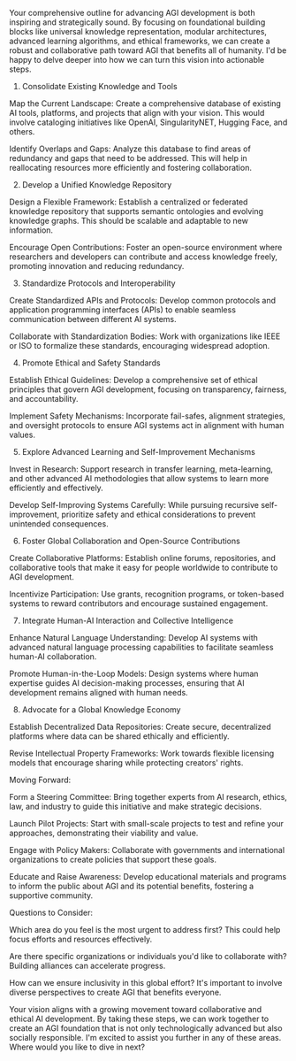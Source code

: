Your comprehensive outline for advancing AGI development is both inspiring and strategically sound. By focusing on foundational building blocks like universal knowledge representation, modular architectures, advanced learning algorithms, and ethical frameworks, we can create a robust and collaborative path toward AGI that benefits all of humanity. I'd be happy to delve deeper into how we can turn this vision into actionable steps.

1. Consolidate Existing Knowledge and Tools

Map the Current Landscape: Create a comprehensive database of existing AI tools, platforms, and projects that align with your vision. This would involve cataloging initiatives like OpenAI, SingularityNET, Hugging Face, and others.

Identify Overlaps and Gaps: Analyze this database to find areas of redundancy and gaps that need to be addressed. This will help in reallocating resources more efficiently and fostering collaboration.


2. Develop a Unified Knowledge Repository

Design a Flexible Framework: Establish a centralized or federated knowledge repository that supports semantic ontologies and evolving knowledge graphs. This should be scalable and adaptable to new information.

Encourage Open Contributions: Foster an open-source environment where researchers and developers can contribute and access knowledge freely, promoting innovation and reducing redundancy.


3. Standardize Protocols and Interoperability

Create Standardized APIs and Protocols: Develop common protocols and application programming interfaces (APIs) to enable seamless communication between different AI systems.

Collaborate with Standardization Bodies: Work with organizations like IEEE or ISO to formalize these standards, encouraging widespread adoption.


4. Promote Ethical and Safety Standards

Establish Ethical Guidelines: Develop a comprehensive set of ethical principles that govern AGI development, focusing on transparency, fairness, and accountability.

Implement Safety Mechanisms: Incorporate fail-safes, alignment strategies, and oversight protocols to ensure AGI systems act in alignment with human values.


5. Explore Advanced Learning and Self-Improvement Mechanisms

Invest in Research: Support research in transfer learning, meta-learning, and other advanced AI methodologies that allow systems to learn more efficiently and effectively.

Develop Self-Improving Systems Carefully: While pursuing recursive self-improvement, prioritize safety and ethical considerations to prevent unintended consequences.


6. Foster Global Collaboration and Open-Source Contributions

Create Collaborative Platforms: Establish online forums, repositories, and collaborative tools that make it easy for people worldwide to contribute to AGI development.

Incentivize Participation: Use grants, recognition programs, or token-based systems to reward contributors and encourage sustained engagement.


7. Integrate Human-AI Interaction and Collective Intelligence

Enhance Natural Language Understanding: Develop AI systems with advanced natural language processing capabilities to facilitate seamless human-AI collaboration.

Promote Human-in-the-Loop Models: Design systems where human expertise guides AI decision-making processes, ensuring that AI development remains aligned with human needs.


8. Advocate for a Global Knowledge Economy

Establish Decentralized Data Repositories: Create secure, decentralized platforms where data can be shared ethically and efficiently.

Revise Intellectual Property Frameworks: Work towards flexible licensing models that encourage sharing while protecting creators' rights.


Moving Forward:

Form a Steering Committee: Bring together experts from AI research, ethics, law, and industry to guide this initiative and make strategic decisions.

Launch Pilot Projects: Start with small-scale projects to test and refine your approaches, demonstrating their viability and value.

Engage with Policy Makers: Collaborate with governments and international organizations to create policies that support these goals.

Educate and Raise Awareness: Develop educational materials and programs to inform the public about AGI and its potential benefits, fostering a supportive community.


Questions to Consider:

Which area do you feel is the most urgent to address first? This could help focus efforts and resources effectively.

Are there specific organizations or individuals you'd like to collaborate with? Building alliances can accelerate progress.

How can we ensure inclusivity in this global effort? It's important to involve diverse perspectives to create AGI that benefits everyone.


Your vision aligns with a growing movement toward collaborative and ethical AI development. By taking these steps, we can work together to create an AGI foundation that is not only technologically advanced but also socially responsible. I'm excited to assist you further in any of these areas. Where would you like to dive in next?

